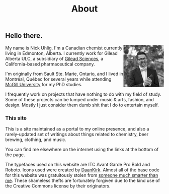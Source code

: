 ﻿---
layout: page
title: About
---

## Hello there.

<img src="me.jpg" class="profile-picture" width="128" align="right">

My name is Nick Uhlig. I'm a Canadian chemist currently living in Edmonton, Alberta. I currently work for Gilead Alberta ULC, a subsidiary of [Gilead Sciences](https://www.gilead.com), a California-based pharmaceutical company.

I'm originally from Sault Ste. Marie, Ontario, and I lived in Montréal, Québec for several years while attending [McGill University](https://www.mcgill.ca) for my PhD studies.

I frequently work on projects that have nothing to do with my field of study. Some of these projects can be lumped under music & arts, fashion, and design. Mostly I just consider them dumb shit that I do to entertain myself.

### This site

This is a site maintained as a portal to my online presence, and also a rarely-updated set of writings about things related to chemistry, beer brewing, clothing, and music.

You can find me elsewhere on the internet using the links at the bottom of the page. 

The typefaces used on this website are ITC Avant Garde Pro Bold and Roboto. Icons used were created by [DaanKirk](https://thenounproject.com/daandirk/collection/platonic-solids/). Almost all of the base code for this website was gratuitously stolen from [someone much smarter than me](https://rsms.me). These shameless thefts are fortunately forgiven due to the kind use of the Creative Commons license by their originators.